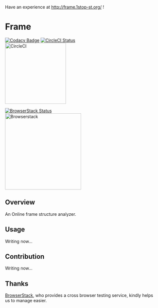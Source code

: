 Have an experience at http://frame.1stop-st.org/ !
# Frame
[![Codacy Badge](https://api.codacy.com/project/badge/Grade/9e1afcc2c28b4ab9bc85837e1a81ebb4)](https://www.codacy.com/app/h-ikeda/frame?utm_source=github.com&utm_medium=referral&utm_content=1stop-st/frame&utm_campaign=badger)
[![CircleCI Status](https://circleci.com/gh/1stop-st/frame.svg?style=svg)](https://circleci.com/gh/1stop-st/frame)  
[<img alt="CircleCI" src="https://storage.googleapis.com/frame-static/circleci.png" width=200>](https://circleci.com/)

[![BrowserStack Status](https://www.browserstack.com/automate/badge.svg?badge_key=Sjh4dUZaZkRhOEp6OHE5VGlEWkJZZStMckRKc2xkUzRHQlJiVCtvMnNJWT0tLTBOaGEyd0Y2cE52aVZZbENRUVhHcFE9PQ==--107e458ad83ed4e50ecc5bcf173a4084b58bb6a6)](https://www.browserstack.com/)  
[<img alt="Browserstack" src="https://storage.googleapis.com/frame-static/browserstack.svg" width=250>](https://www.browserstack.com/)
## Overview
An Online frame structure analyzer.
## Usage
Writing now...
## Contribution
Writing now...
## Thanks
[BrowserStack](https://www.browserstack.com/), who provides a cross browser testing service, kindly helps us to manage easier.
